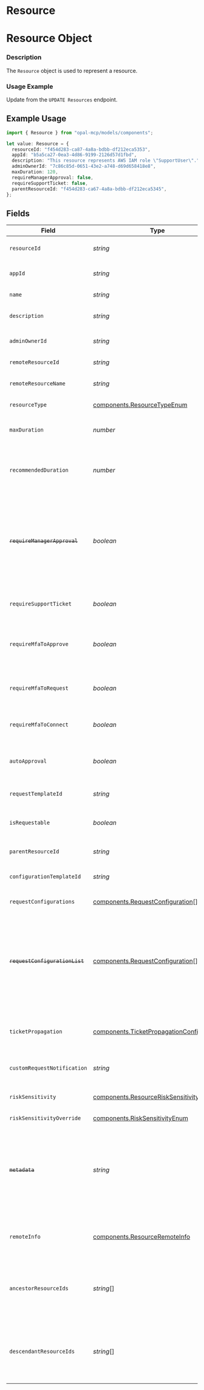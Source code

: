 # Resource

# Resource Object
### Description
The `Resource` object is used to represent a resource.

### Usage Example
Update from the `UPDATE Resources` endpoint.

## Example Usage

```typescript
import { Resource } from "opal-mcp/models/components";

let value: Resource = {
  resourceId: "f454d283-ca87-4a8a-bdbb-df212eca5353",
  appId: "b5a5ca27-0ea3-4d86-9199-2126d57d1fbd",
  description: "This resource represents AWS IAM role \"SupportUser\".",
  adminOwnerId: "7c86c85d-0651-43e2-a748-d69d658418e8",
  maxDuration: 120,
  requireManagerApproval: false,
  requireSupportTicket: false,
  parentResourceId: "f454d283-ca67-4a8a-bdbb-df212eca5345",
};
```

## Fields

| Field                                                                                                                                                                                                                                                                                            | Type                                                                                                                                                                                                                                                                                             | Required                                                                                                                                                                                                                                                                                         | Description                                                                                                                                                                                                                                                                                      | Example                                                                                                                                                                                                                                                                                          |
| ------------------------------------------------------------------------------------------------------------------------------------------------------------------------------------------------------------------------------------------------------------------------------------------------ | ------------------------------------------------------------------------------------------------------------------------------------------------------------------------------------------------------------------------------------------------------------------------------------------------ | ------------------------------------------------------------------------------------------------------------------------------------------------------------------------------------------------------------------------------------------------------------------------------------------------ | ------------------------------------------------------------------------------------------------------------------------------------------------------------------------------------------------------------------------------------------------------------------------------------------------ | ------------------------------------------------------------------------------------------------------------------------------------------------------------------------------------------------------------------------------------------------------------------------------------------------ |
| `resourceId`                                                                                                                                                                                                                                                                                     | *string*                                                                                                                                                                                                                                                                                         | :heavy_check_mark:                                                                                                                                                                                                                                                                               | The ID of the resource.                                                                                                                                                                                                                                                                          | f454d283-ca87-4a8a-bdbb-df212eca5353                                                                                                                                                                                                                                                             |
| `appId`                                                                                                                                                                                                                                                                                          | *string*                                                                                                                                                                                                                                                                                         | :heavy_minus_sign:                                                                                                                                                                                                                                                                               | The ID of the app.                                                                                                                                                                                                                                                                               | b5a5ca27-0ea3-4d86-9199-2126d57d1fbd                                                                                                                                                                                                                                                             |
| `name`                                                                                                                                                                                                                                                                                           | *string*                                                                                                                                                                                                                                                                                         | :heavy_minus_sign:                                                                                                                                                                                                                                                                               | The name of the resource.                                                                                                                                                                                                                                                                        | mongo-db-prod                                                                                                                                                                                                                                                                                    |
| `description`                                                                                                                                                                                                                                                                                    | *string*                                                                                                                                                                                                                                                                                         | :heavy_minus_sign:                                                                                                                                                                                                                                                                               | A description of the resource.                                                                                                                                                                                                                                                                   | This resource represents AWS IAM role "SupportUser".                                                                                                                                                                                                                                             |
| `adminOwnerId`                                                                                                                                                                                                                                                                                   | *string*                                                                                                                                                                                                                                                                                         | :heavy_minus_sign:                                                                                                                                                                                                                                                                               | The ID of the owner of the resource.                                                                                                                                                                                                                                                             | 7c86c85d-0651-43e2-a748-d69d658418e8                                                                                                                                                                                                                                                             |
| `remoteResourceId`                                                                                                                                                                                                                                                                               | *string*                                                                                                                                                                                                                                                                                         | :heavy_minus_sign:                                                                                                                                                                                                                                                                               | The ID of the resource on the remote system.                                                                                                                                                                                                                                                     | 318038399                                                                                                                                                                                                                                                                                        |
| `remoteResourceName`                                                                                                                                                                                                                                                                             | *string*                                                                                                                                                                                                                                                                                         | :heavy_minus_sign:                                                                                                                                                                                                                                                                               | The name of the resource on the remote system.                                                                                                                                                                                                                                                   | repo-name                                                                                                                                                                                                                                                                                        |
| `resourceType`                                                                                                                                                                                                                                                                                   | [components.ResourceTypeEnum](../../models/components/resourcetypeenum.md)                                                                                                                                                                                                                       | :heavy_minus_sign:                                                                                                                                                                                                                                                                               | The type of the resource.                                                                                                                                                                                                                                                                        | AWS_IAM_ROLE                                                                                                                                                                                                                                                                                     |
| `maxDuration`                                                                                                                                                                                                                                                                                    | *number*                                                                                                                                                                                                                                                                                         | :heavy_minus_sign:                                                                                                                                                                                                                                                                               | The maximum duration for which the resource can be requested (in minutes).                                                                                                                                                                                                                       | 120                                                                                                                                                                                                                                                                                              |
| `recommendedDuration`                                                                                                                                                                                                                                                                            | *number*                                                                                                                                                                                                                                                                                         | :heavy_minus_sign:                                                                                                                                                                                                                                                                               | The recommended duration for which the resource should be requested (in minutes). -1 represents an indefinite duration.                                                                                                                                                                          | 120                                                                                                                                                                                                                                                                                              |
| ~~`requireManagerApproval`~~                                                                                                                                                                                                                                                                     | *boolean*                                                                                                                                                                                                                                                                                        | :heavy_minus_sign:                                                                                                                                                                                                                                                                               | : warning: ** DEPRECATED **: This will be removed in a future release, please migrate away from it as soon as possible.<br/><br/>A bool representing whether or not access requests to the resource require manager approval.                                                                    | false                                                                                                                                                                                                                                                                                            |
| `requireSupportTicket`                                                                                                                                                                                                                                                                           | *boolean*                                                                                                                                                                                                                                                                                        | :heavy_minus_sign:                                                                                                                                                                                                                                                                               | A bool representing whether or not access requests to the resource require an access ticket.                                                                                                                                                                                                     | false                                                                                                                                                                                                                                                                                            |
| `requireMfaToApprove`                                                                                                                                                                                                                                                                            | *boolean*                                                                                                                                                                                                                                                                                        | :heavy_minus_sign:                                                                                                                                                                                                                                                                               | A bool representing whether or not to require MFA for reviewers to approve requests for this resource.                                                                                                                                                                                           | false                                                                                                                                                                                                                                                                                            |
| `requireMfaToRequest`                                                                                                                                                                                                                                                                            | *boolean*                                                                                                                                                                                                                                                                                        | :heavy_minus_sign:                                                                                                                                                                                                                                                                               | A bool representing whether or not to require MFA for requesting access to this resource.                                                                                                                                                                                                        | false                                                                                                                                                                                                                                                                                            |
| `requireMfaToConnect`                                                                                                                                                                                                                                                                            | *boolean*                                                                                                                                                                                                                                                                                        | :heavy_minus_sign:                                                                                                                                                                                                                                                                               | A bool representing whether or not to require MFA to connect to this resource.                                                                                                                                                                                                                   | false                                                                                                                                                                                                                                                                                            |
| `autoApproval`                                                                                                                                                                                                                                                                                   | *boolean*                                                                                                                                                                                                                                                                                        | :heavy_minus_sign:                                                                                                                                                                                                                                                                               | A bool representing whether or not to automatically approve requests to this resource.                                                                                                                                                                                                           | false                                                                                                                                                                                                                                                                                            |
| `requestTemplateId`                                                                                                                                                                                                                                                                              | *string*                                                                                                                                                                                                                                                                                         | :heavy_minus_sign:                                                                                                                                                                                                                                                                               | The ID of the associated request template.                                                                                                                                                                                                                                                       | 06851574-e50d-40ca-8c78-f72ae6ab4304                                                                                                                                                                                                                                                             |
| `isRequestable`                                                                                                                                                                                                                                                                                  | *boolean*                                                                                                                                                                                                                                                                                        | :heavy_minus_sign:                                                                                                                                                                                                                                                                               | A bool representing whether or not to allow access requests to this resource.                                                                                                                                                                                                                    | false                                                                                                                                                                                                                                                                                            |
| `parentResourceId`                                                                                                                                                                                                                                                                               | *string*                                                                                                                                                                                                                                                                                         | :heavy_minus_sign:                                                                                                                                                                                                                                                                               | The ID of the parent resource.                                                                                                                                                                                                                                                                   | 06851574-e50d-40ca-8c78-f72ae6ab4305                                                                                                                                                                                                                                                             |
| `configurationTemplateId`                                                                                                                                                                                                                                                                        | *string*                                                                                                                                                                                                                                                                                         | :heavy_minus_sign:                                                                                                                                                                                                                                                                               | The ID of the associated configuration template.                                                                                                                                                                                                                                                 | 06851574-e50d-40ca-8c78-f72ae6ab4304                                                                                                                                                                                                                                                             |
| `requestConfigurations`                                                                                                                                                                                                                                                                          | [components.RequestConfiguration](../../models/components/requestconfiguration.md)[]                                                                                                                                                                                                             | :heavy_minus_sign:                                                                                                                                                                                                                                                                               | A list of configurations for requests to this resource.                                                                                                                                                                                                                                          |                                                                                                                                                                                                                                                                                                  |
| ~~`requestConfigurationList`~~                                                                                                                                                                                                                                                                   | [components.RequestConfiguration](../../models/components/requestconfiguration.md)[]                                                                                                                                                                                                             | :heavy_minus_sign:                                                                                                                                                                                                                                                                               | : warning: ** DEPRECATED **: This will be removed in a future release, please migrate away from it as soon as possible.<br/><br/>A list of configurations for requests to this resource. Deprecated in favor of `request_configurations`.                                                        |                                                                                                                                                                                                                                                                                                  |
| `ticketPropagation`                                                                                                                                                                                                                                                                              | [components.TicketPropagationConfiguration](../../models/components/ticketpropagationconfiguration.md)                                                                                                                                                                                           | :heavy_minus_sign:                                                                                                                                                                                                                                                                               | Configuration for ticket propagation, when enabled, a ticket will be created for access changes related to the users in this resource.                                                                                                                                                           |                                                                                                                                                                                                                                                                                                  |
| `customRequestNotification`                                                                                                                                                                                                                                                                      | *string*                                                                                                                                                                                                                                                                                         | :heavy_minus_sign:                                                                                                                                                                                                                                                                               | Custom request notification sent upon request approval.                                                                                                                                                                                                                                          |                                                                                                                                                                                                                                                                                                  |
| `riskSensitivity`                                                                                                                                                                                                                                                                                | [components.ResourceRiskSensitivity](../../models/components/resourcerisksensitivity.md)                                                                                                                                                                                                         | :heavy_minus_sign:                                                                                                                                                                                                                                                                               | The risk sensitivity level for the resource. When an override is set, this field will match that.                                                                                                                                                                                                |                                                                                                                                                                                                                                                                                                  |
| `riskSensitivityOverride`                                                                                                                                                                                                                                                                        | [components.RiskSensitivityEnum](../../models/components/risksensitivityenum.md)                                                                                                                                                                                                                 | :heavy_minus_sign:                                                                                                                                                                                                                                                                               | N/A                                                                                                                                                                                                                                                                                              |                                                                                                                                                                                                                                                                                                  |
| ~~`metadata`~~                                                                                                                                                                                                                                                                                   | *string*                                                                                                                                                                                                                                                                                         | :heavy_minus_sign:                                                                                                                                                                                                                                                                               | : warning: ** DEPRECATED **: This will be removed in a future release, please migrate away from it as soon as possible.<br/><br/>JSON metadata about the remote resource. Only set for items linked to remote systems. See [this guide](https://docs.opal.dev/reference/end-system-objects) for details. | {<br/>  "okta_directory_role":<br/>    {<br/>      "role_id": "SUPER_ADMIN-b52aa037-4a35-4ac3-9350-f6260fd12345",<br/>      "role_type": "SUPER_ADMIN",<br/>    },<br/>}                                                                                                                         |
| `remoteInfo`                                                                                                                                                                                                                                                                                     | [components.ResourceRemoteInfo](../../models/components/resourceremoteinfo.md)                                                                                                                                                                                                                   | :heavy_minus_sign:                                                                                                                                                                                                                                                                               | Information that defines the remote resource. This replaces the deprecated remote_id and metadata fields.                                                                                                                                                                                        |                                                                                                                                                                                                                                                                                                  |
| `ancestorResourceIds`                                                                                                                                                                                                                                                                            | *string*[]                                                                                                                                                                                                                                                                                       | :heavy_minus_sign:                                                                                                                                                                                                                                                                               | List of resource IDs that are ancestors of this resource.                                                                                                                                                                                                                                        | [<br/>"f454d283-ca67-4a8a-bdbb-df212eca5345",<br/>"f454d283-ca67-4a8a-bdbb-df212eca5346"<br/>]                                                                                                                                                                                                   |
| `descendantResourceIds`                                                                                                                                                                                                                                                                          | *string*[]                                                                                                                                                                                                                                                                                       | :heavy_minus_sign:                                                                                                                                                                                                                                                                               | List of resource IDs that are descendants of this resource.                                                                                                                                                                                                                                      | [<br/>"f454d283-ca67-4a8a-bdbb-df212eca5347",<br/>"f454d283-ca67-4a8a-bdbb-df212eca5348"<br/>]                                                                                                                                                                                                   |